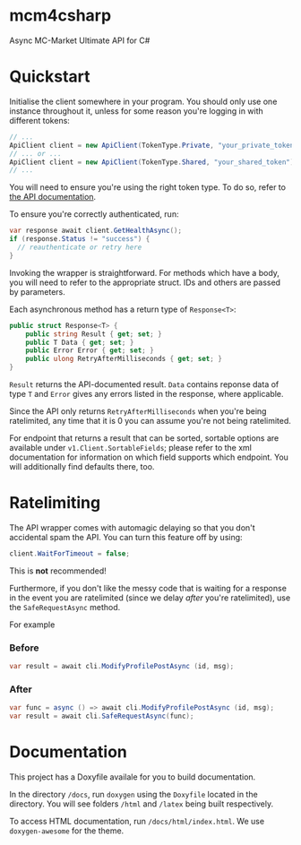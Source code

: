 # mcm4csharp
Async MC-Market Ultimate API for C#

# Quickstart
Initialise the client somewhere in your program. You should only use one instance throughout it, unless for some reason you're logging in with different tokens:
```cs
// ...
ApiClient client = new ApiClient(TokenType.Private, "your_private_token");
// ... or ...
ApiClient client = new ApiClient(TokenType.Shared, "your_shared_token");
// ...
```
You will need to ensure you're using the right token type. To do so, refer to [the API documentation](https://www.mc-market.org/wiki/v1-endpoints/).

To ensure you're correctly authenticated, run:
```cs
var response await client.GetHealthAsync();
if (response.Status != "success") {
  // reauthenticate or retry here
}
```

Invoking the wrapper is straightforward. For methods which have a body, you will need to refer to the appropriate struct. IDs and others are passed by parameters.

Each asynchronous method has a return type of `Response<T>`:
```cs
public struct Response<T> {
	public string Result { get; set; }
	public T Data { get; set; }
	public Error Error { get; set; }
	public ulong RetryAfterMilliseconds { get; set; }
}
```
`Result` returns the API-documented result. `Data` contains reponse data of type `T` and `Error` gives any errors listed in the response, where applicable.

Since the API only returns `RetryAfterMilliseconds` when you're being ratelimited, any time that it is 0 you can assume you're not being ratelimited.

For endpoint that returns a result that can be sorted, sortable options are available under `v1.Client.SortableFields`; 
please refer to the xml documentation for information on which field supports which endpoint. You will additionally find defaults there, too.

# Ratelimiting
The API wrapper comes with automagic delaying so that you don't accidental spam the API. You can turn this feature off by using:
```cs
client.WaitForTimeout = false;
```
This is **not** recommended! 

Furthermore, if you don't like the messy code that is waiting for a response in the event you are ratelimited (since we delay *after* you're ratelimited), use the `SafeRequestAsync` method.

For example
### Before
```cs
var result = await cli.ModifyProfilePostAsync (id, msg);
```
### After
```cs			
var func = async () => await cli.ModifyProfilePostAsync (id, msg);
var result = await cli.SafeRequestAsync(func);
```

# Documentation
This project has a Doxyfile availale for you to build documentation.

In the directory `/docs`, run `doxygen` using the `Doxyfile` located in the directory. You will see folders `/html` and `/latex` being built respectively.

To access HTML documentation, run `/docs/html/index.html`. We use `doxygen-awesome` for the theme.
